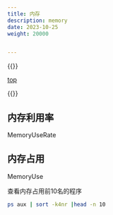 ```yaml
---
title: 内存
description: memory
date: 2023-10-25
weight: 20000


---
```

<style>
th, td {
  border: 1px solid rgb(190, 190, 190);
}
</style>

{{<note>}}

[top](https://juejin.cn/post/6844904041483337741)

{{</note>}}



## 内存利用率
MemoryUseRate


## 内存占用
MemoryUse

查看内存占用前10名的程序
```bash
ps aux | sort -k4nr |head -n 10
```










